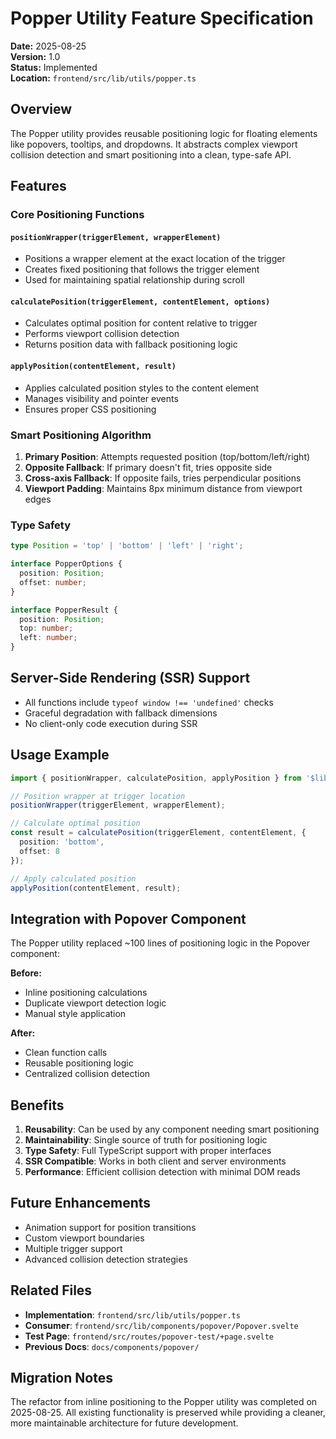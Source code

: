# Popper Utility Feature Specification

**Date:** 2025-08-25  
**Version:** 1.0  
**Status:** Implemented  
**Location:** `frontend/src/lib/utils/popper.ts`

## Overview

The Popper utility provides reusable positioning logic for floating elements like popovers, tooltips, and dropdowns. It abstracts complex viewport collision detection and smart positioning into a clean, type-safe API.

## Features

### Core Positioning Functions

#### `positionWrapper(triggerElement, wrapperElement)`
- Positions a wrapper element at the exact location of the trigger
- Creates fixed positioning that follows the trigger element
- Used for maintaining spatial relationship during scroll

#### `calculatePosition(triggerElement, contentElement, options)`
- Calculates optimal position for content relative to trigger
- Performs viewport collision detection
- Returns position data with fallback positioning logic

#### `applyPosition(contentElement, result)`
- Applies calculated position styles to the content element
- Manages visibility and pointer events
- Ensures proper CSS positioning

### Smart Positioning Algorithm

1. **Primary Position**: Attempts requested position (top/bottom/left/right)
2. **Opposite Fallback**: If primary doesn't fit, tries opposite side
3. **Cross-axis Fallback**: If opposite fails, tries perpendicular positions
4. **Viewport Padding**: Maintains 8px minimum distance from viewport edges

### Type Safety

```typescript
type Position = 'top' | 'bottom' | 'left' | 'right';

interface PopperOptions {
  position: Position;
  offset: number;
}

interface PopperResult {
  position: Position;
  top: number;
  left: number;
}
```

## Server-Side Rendering (SSR) Support

- All functions include `typeof window !== 'undefined'` checks
- Graceful degradation with fallback dimensions
- No client-only code execution during SSR

## Usage Example

```typescript
import { positionWrapper, calculatePosition, applyPosition } from '$lib/utils/popper';

// Position wrapper at trigger location
positionWrapper(triggerElement, wrapperElement);

// Calculate optimal position
const result = calculatePosition(triggerElement, contentElement, {
  position: 'bottom',
  offset: 8
});

// Apply calculated position
applyPosition(contentElement, result);
```

## Integration with Popover Component

The Popper utility replaced ~100 lines of positioning logic in the Popover component:

**Before:**
- Inline positioning calculations
- Duplicate viewport detection logic
- Manual style application

**After:**
- Clean function calls
- Reusable positioning logic
- Centralized collision detection

## Benefits

1. **Reusability**: Can be used by any component needing smart positioning
2. **Maintainability**: Single source of truth for positioning logic
3. **Type Safety**: Full TypeScript support with proper interfaces
4. **SSR Compatible**: Works in both client and server environments
5. **Performance**: Efficient collision detection with minimal DOM reads

## Future Enhancements

- Animation support for position transitions
- Custom viewport boundaries
- Multiple trigger support
- Advanced collision detection strategies

## Related Files

- **Implementation**: `frontend/src/lib/utils/popper.ts`
- **Consumer**: `frontend/src/lib/components/popover/Popover.svelte`
- **Test Page**: `frontend/src/routes/popover-test/+page.svelte`
- **Previous Docs**: `docs/components/popover/`

## Migration Notes

The refactor from inline positioning to the Popper utility was completed on 2025-08-25. All existing functionality is preserved while providing a cleaner, more maintainable architecture for future development.